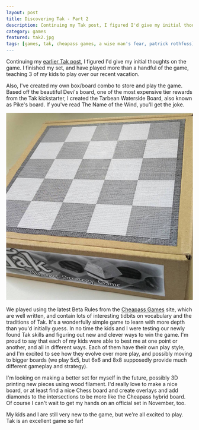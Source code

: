 ```yaml
---
layout: post
title: Discovering Tak - Part 2
description: Continuing my Tak post, I figured I'd give my initial thoughts on the game.
category: games
featured: tak2.jpg
tags: [games, tak, cheapass games, a wise man's fear, patrick rothfuss]
---
```


Continuing my [earlier Tak post](http://pawnsperspective.com/Discovering-Tak/), I figured I'd give my initial thoughts on the game. I finished my set, and have played more than a handful of the game, teaching 3 of my kids to play over our recent vacation.

Also, I've created my own box/board combo to store and play the game. Based off the beautiful Devi's board, one of the most expensive tier rewards from the Tak kickstarter, I created the Tarbean Waterside Board, also known as Pike's board. If you've read The Name of the Wind, you'll get the joke.

![Tak Printed](/images/tak/pikesboard.jpg)

We played using the latest Beta Rules from the [Cheapass Games](http://cheapass.com/node/215) site, which are well written, and contain lots of interesting tidbits on vocabulary and the traditions of Tak. It's a wonderfully simple game to learn with more depth than you'd initially guess. In no time the kids and I were testing our newly found Tak skills and figuring out new and clever ways to win the game. I'm proud to say that each of my kids were able to best me at one point or another, and all in different ways. Each of them have their own play style, and I'm excited to see how they evolve over more play, and possibly moving to bigger boards (we play 5x5, but 6x6 and 8x8 supposedly provide much different gameplay and strategy).

I'm looking on making a better set for myself in the future, possibly 3D printing new pieces using wood filament. I'd really love to make a nice board, or at least find a nice Chess board and create overlays and add diamonds to the intersections to be more like the Cheapass hybrid board. Of course I can't wait to get my hands on an official set in November, too.

My kids and I are still very new to the game, but we're all excited to play. Tak is an excellent game so far!
